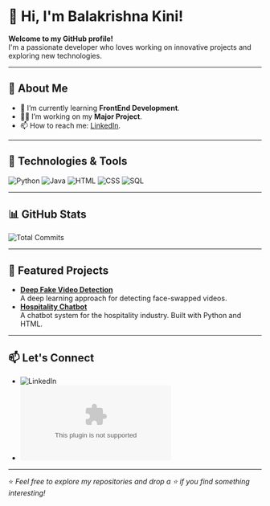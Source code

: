 # 👋 Hi, I'm Balakrishna Kini!

**Welcome to my GitHub profile!**  
I'm a passionate developer who loves working on innovative projects and exploring new technologies.

---

## 🚀 About Me
- 🌱 I’m currently learning **FrontEnd Development**.
- 👨‍💻 I’m working on my **Major Project**.
- 📫 How to reach me: [LinkedIn](http://linkedin.com/in/balakrishna-kini).

---

## 🔧 Technologies & Tools
![Python](https://img.shields.io/badge/-Python-3776AB?logo=python&logoColor=white&style=flat)
![Java](https://img.shields.io/badge/-Java-3776AB?logo=java&logoColor=white&style=flat)
![HTML](https://img.shields.io/badge/-HTML5-E34F26?logo=html5&logoColor=white&style=flat)
![CSS](https://img.shields.io/badge/-CSS3-1572B6?logo=css3&logoColor=white&style=flat)
![SQL](https://img.shields.io/badge/-SQL-4479A1?logo=postgresql&logoColor=white&style=flat)

---

## 📊 GitHub Stats
![Total Commits](https://badgen.net/github/commits/Balakrishna-kini/Balakrishna-kini/main)

---

## 🌟 Featured Projects
- [**Deep Fake Video Detection**](https://github.com/Balakrishna-kini/DEEP-FAKE-VIDEO-DETECTION)  
  A deep learning approach for detecting face-swapped videos.
- [**Hospitality Chatbot**](https://github.com/Balakrishna-kini/Hospitality_Chatbot)  
  A chatbot system for the hospitality industry. Built with Python and HTML.

---

## 📫 Let's Connect
- ![LinkedIn](http://linkedin.com/in/balakrishna-kini)
- ![Email](mailto:balakrishnakini22@gmail.com)
---

⭐️ _Feel free to explore my repositories and drop a ⭐️ if you find something interesting!_
